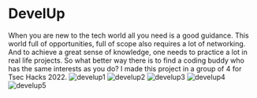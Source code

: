 # DevelUp
When you are new to the tech world all you need is a good guidance. This world full of opportunities, full of scope also requires a lot of networking. And to achieve a great sense of knowledge, one needs to practice a lot in real life projects. So what better way there is to find a coding buddy who has the same interests as you do?
I made this project in a group of 4 for Tsec Hacks 2022.
![develup1](https://user-images.githubusercontent.com/81074236/210171877-dd3d1cb2-bcbe-4c0b-be5a-d49cc3ecee3f.jpg)
![develup2](https://user-images.githubusercontent.com/81074236/210171881-c5b37cc6-bad6-4c71-bdb2-b68e9991b1ee.jpg)
![develup3](https://user-images.githubusercontent.com/81074236/210171884-f52f5ee1-339d-4fa8-899a-9f713eb8bca2.jpg)
![develup4](https://user-images.githubusercontent.com/81074236/210171890-80288f0b-ea91-47dd-b42b-f37809e6f9ed.jpg)
![develup5](https://user-images.githubusercontent.com/81074236/210171895-33c5cec5-db33-4ff8-9d0e-072c70eb000d.jpg)

